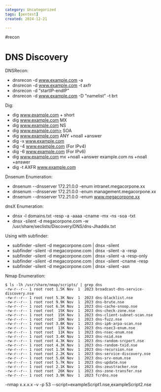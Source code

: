 ```yaml
---
category: Uncategorized
tags: [pentest]
created: 2024-12-21

---
```

#recon
# DNS Discovery

DNSRecon: 

- dnsrecon -d www.example.com -a 
- dnsrecon -d www.example.com -t axfr
- dnsrecon -d "startIP-endIP"
- dnsrecon -d www.example.com -D "namelist" -t brt

Dig: 

- dig www.example.com + short
- dig www.example.com MX
- dig www.example.com NS
- dig www.example.com> SOA
- dig www.example.com ANY +noall +answer
- dig -x www.example.com
- dig -4 www.example.com (For IPv4)
- dig -6 www.example.com (For IPv6)
- dig www.example.com mx +noall +answer example.com ns +noall +answer
- dig -t AXFR www.example.com

Dnsenum Enumeration:

- dnsenum --dnsserver 172.21.0.0 -enum intranet.megacorpone.xx
- dnsenum --dnsserver 172.21.0.0 -enum management.megacorpone.xx
- dnsenum --dnsserver 172.21.0.0 -enum www.megacorpone.xx

dnsX Enumeration: 
- dnsx -l domains.txt -resp -a -aaaa -cname -mx -ns -soa -txt
- dnsx -silent -d megacorpone.com -w /usr/share/seclists/Discovery/DNS/dns-Jhaddix.txt

Using with subfinder: 
- subfinder -silent -d megacorpone.com | dnsx -silent
- subfinder -silent -d megacorpone.com | dnsx -silent -a -resp
- subfinder -silent -d megacorpone.com | dnsx -silent -a -resp-only
- subfinder -silent -d megacorpone.com | dnsx -silent -cname -resp
- subfinder -silent -d megacorpone.com | dnsx -silent -asn 


Nmap Enumeration: 
```
$ ls -lh /usr/share/nmap/scripts/ | grep dns
-rw-r--r-- 1 root root 1.5K Nov  1  2023 broadcast-dns-service-discovery.nse
-rw-r--r-- 1 root root 5.3K Nov  1  2023 dns-blacklist.nse
-rw-r--r-- 1 root root 9.9K Nov  1  2023 dns-brute.nse
-rw-r--r-- 1 root root 6.5K Nov  1  2023 dns-cache-snoop.nse
-rw-r--r-- 1 root root  15K Nov  1  2023 dns-check-zone.nse
-rw-r--r-- 1 root root  15K Nov  1  2023 dns-client-subnet-scan.nse
-rw-r--r-- 1 root root  10K Nov  1  2023 dns-fuzz.nse
-rw-r--r-- 1 root root 3.8K Nov  1  2023 dns-ip6-arpa-scan.nse
-rw-r--r-- 1 root root  13K Nov  1  2023 dns-nsec3-enum.nse
-rw-r--r-- 1 root root  11K Nov  1  2023 dns-nsec-enum.nse
-rw-r--r-- 1 root root 3.4K Nov  1  2023 dns-nsid.nse
-rw-r--r-- 1 root root 4.3K Nov  1  2023 dns-random-srcport.nse
-rw-r--r-- 1 root root 4.3K Nov  1  2023 dns-random-txid.nse
-rw-r--r-- 1 root root 1.5K Nov  1  2023 dns-recursion.nse
-rw-r--r-- 1 root root 2.2K Nov  1  2023 dns-service-discovery.nse
-rw-r--r-- 1 root root 5.6K Nov  1  2023 dns-srv-enum.nse
-rw-r--r-- 1 root root 5.7K Nov  1  2023 dns-update.nse
-rw-r--r-- 1 root root 2.1K Nov  1  2023 dns-zeustracker.nse
-rw-r--r-- 1 root root  26K Nov  1  2023 dns-zone-transfer.nse
-rw-r--r-- 1 root root 3.9K Nov  1  2023 fcrdns.nse
```
-nmap x.x.x.x -v -p 53 --script=exampleScript1.nse,exampleScript2.nse




